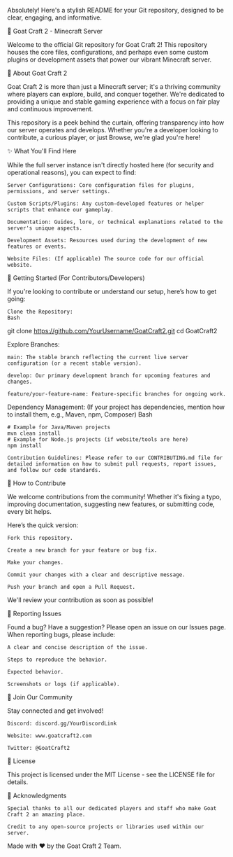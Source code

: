 Absolutely! Here's a stylish README for your Git repository, designed to be clear, engaging, and informative.

🐐 Goat Craft 2 - Minecraft Server

Welcome to the official Git repository for Goat Craft 2! This repository houses the core files, configurations, and perhaps even some custom plugins or development assets that power our vibrant Minecraft server.

🌟 About Goat Craft 2

Goat Craft 2 is more than just a Minecraft server; it's a thriving community where players can explore, build, and conquer together. We're dedicated to providing a unique and stable gaming experience with a focus on fair play and continuous improvement.

This repository is a peek behind the curtain, offering transparency into how our server operates and develops. Whether you're a developer looking to contribute, a curious player, or just Browse, we're glad you're here!

✨ What You'll Find Here

While the full server instance isn't directly hosted here (for security and operational reasons), you can expect to find:

    Server Configurations: Core configuration files for plugins, permissions, and server settings.

    Custom Scripts/Plugins: Any custom-developed features or helper scripts that enhance our gameplay.

    Documentation: Guides, lore, or technical explanations related to the server's unique aspects.

    Development Assets: Resources used during the development of new features or events.

    Website Files: (If applicable) The source code for our official website.

🚀 Getting Started (For Contributors/Developers)

If you're looking to contribute or understand our setup, here’s how to get going:

    Clone the Repository:
    Bash

git clone https://github.com/YourUsername/GoatCraft2.git
cd GoatCraft2

Explore Branches:

    main: The stable branch reflecting the current live server configuration (or a recent stable version).

    develop: Our primary development branch for upcoming features and changes.

    feature/your-feature-name: Feature-specific branches for ongoing work.

Dependency Management: (If your project has dependencies, mention how to install them, e.g., Maven, npm, Composer)
Bash

    # Example for Java/Maven projects
    mvn clean install
    # Example for Node.js projects (if website/tools are here)
    npm install

    Contribution Guidelines: Please refer to our CONTRIBUTING.md file for detailed information on how to submit pull requests, report issues, and follow our code standards.

🤝 How to Contribute

We welcome contributions from the community! Whether it's fixing a typo, improving documentation, suggesting new features, or submitting code, every bit helps.

Here’s the quick version:

    Fork this repository.

    Create a new branch for your feature or bug fix.

    Make your changes.

    Commit your changes with a clear and descriptive message.

    Push your branch and open a Pull Request.

We'll review your contribution as soon as possible!

🐞 Reporting Issues

Found a bug? Have a suggestion? Please open an issue on our Issues page.
When reporting bugs, please include:

    A clear and concise description of the issue.

    Steps to reproduce the behavior.

    Expected behavior.

    Screenshots or logs (if applicable).

💬 Join Our Community

Stay connected and get involved!

    Discord: discord.gg/YourDiscordLink

    Website: www.goatcraft2.com

    Twitter: @GoatCraft2

📜 License

This project is licensed under the MIT License - see the LICENSE file for details.

🙏 Acknowledgments

    Special thanks to all our dedicated players and staff who make Goat Craft 2 an amazing place.

    Credit to any open-source projects or libraries used within our server.

Made with ❤️ by the Goat Craft 2 Team.
